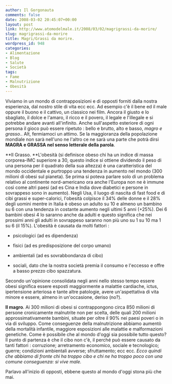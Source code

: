 ```yaml
---
author: Il Gorgonauta
comments: false
date: 2008-03-02 20:45:07+00:00
layout: post
link: http://www.atomodelmale.it/2008/03/02/magrigrassi-da-morire/
slug: magrigrassi-da-morire
title: Magri/Grassi da morire.
wordpress_id: 948
categories:
- Alimentazione
- Blog
- Salute
- Società
tags:
- Fame
- Malnutrizione
- Obesità
---
```


Viviamo in un mondo di contrapposizioni e di opposti forniti dalla nostra esperienza, dal nostro stile di vita ecc ecc. Ad esempio c'è il bene ed il male oppure il buono e il cattivo, un classico nei film. Ancora il giusto e lo sbagliato, il dolce e l'amaro, il ricco e il povero, il legale e l'illegale e si potrebbe andare avanti all'infinito. Anche sull'aspetto esteriore di ogni persona il gioco può essere ripetuto : bello e brutto, alto e basso, _magro e grasso_.. Alt, fermiamoci un attimo. Se la maggioranza della popolazione mondiale non sarà nell'uno ne l'altro ce ne sarà una parte che potrà dirsi **MAGRA **e** GRASSA nel senso letterale della parola**.

**Il Grasso. **L'obesità (si definisce obeso chi ha un indice di massa corporea-IMC superiore a 30, questo indice si ottiene dividendo il peso di una persona per il quadrato della sua altezza) è una caratteristica del mondo occidentale e purtroppo una tendenza in aumento nel mondo (300 milioni di obesi sul pianeta). Se prima si poteva parlare solo di un problema relativo al continente nord-americano ora anche l'Europa non ne è immune così come altri paesi (ad es Cina e India dove diabetici e  persone in sovrappeso sono in aumento). Negli Usa, il luogo di nascita di fast food e di cibi grassi e super-calorici, l'obesità colpisce il 34% delle donne e il 28% degli uomini mentre in Italia è obeso un adulto su 10 e almeno un bambino su 6 con una tendenza in costante aumento negli ultimi 5 anni (+25%). Dei 6 bambini obesi 4 lo saranno anche da adulti e questo significa che nei prossimi anni gli adulti in sovrappeso saranno non più uno su 1 su 10 ma 1 su 6 (il 15%). L'obesità è causata da molti fattori :

<!-- more -->




	
  * psicologici (ad es dipendenza)

	
  * fisici (ad es predisposizione del corpo umano)

	
  * ambientali (ad es sovrabbondanza di cibo)

	
  * sociali, dato che la nostra società premia il consumo e l'eccesso e offre a basso prezzo cibo spazzatura.


Secondo un'opinione consolidata negli anni nello stesso tempo essere obesi  significa essere esposti maggiormente a malattie cardiache, ictus, ipertensione arteriosa e tante altre patologie, avere un'aspettativa di vita minore e essere, almeno in un'occasione, deriso (no?).

**Il magro**. Ai 300 milioni di obesi si contrappongono circa 850 milioni di persone cronicamente malnutrite non per scelta, delle quali 200 milioni approssimativamente bambini, situate per oltre il 90% nei paesi poveri o in via di sviluppo. Come conseguenze della malnutrizione abbiamo aumentò della mortalità infantile, maggiore esposizioni alle malattie e malformazioni genetiche. Come è possibile che al mondo d'oggi sia possibile tutto questo? Il punto di partenza è che il cibo non c'è, il perché può essere causato da tanti fattori : corruzione; arretramento economico, sociale e tecnologico; guerre; condizioni ambientali avverse; sfruttamento; ecc ecc. _Ecco quindi che abbiamo di fronte chi ha troppo cibo e chi ne ha troppo poco con una comune conseguenza: si vive male._

Parlavo all'inizio di opposti, ebbene questo al mondo d'oggi stona più che mai.

